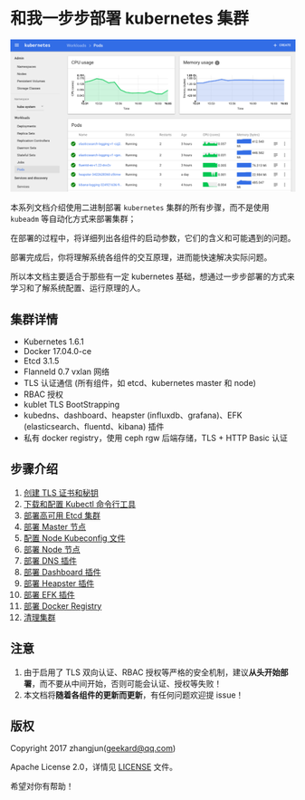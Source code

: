 # 和我一步步部署 kubernetes 集群

![dashboard-home](./images/dashboard-home.png)

本系列文档介绍使用二进制部署 `kubernetes` 集群的所有步骤，而不是使用 `kubeadm` 等自动化方式来部署集群；

在部署的过程中，将详细列出各组件的启动参数，它们的含义和可能遇到的问题。

部署完成后，你将理解系统各组件的交互原理，进而能快速解决实际问题。

所以本文档主要适合于那些有一定 kubernetes 基础，想通过一步步部署的方式来学习和了解系统配置、运行原理的人。

## 集群详情

+ Kubernetes 1.6.1
+ Docker  17.04.0-ce
+ Etcd 3.1.5
+ Flanneld 0.7 vxlan 网络
+ TLS 认证通信 (所有组件，如 etcd、kubernetes master 和 node)
+ RBAC 授权
+ kublet TLS BootStrapping
+ kubedns、dashboard、heapster (influxdb、grafana)、EFK (elasticsearch、fluentd、kibana) 插件
+ 私有 docker registry，使用 ceph rgw 后端存储，TLS + HTTP Basic 认证

## 步骤介绍

1. [创建 TLS 证书和秘钥](01-ca-tls.md)
1. [下载和配置 Kubectl 命令行工具](02-kubectl.md)
1. [部署高可用 Etcd 集群](03-ha-etcd-cluster.md)
1. [部署 Master 节点](04-master.md)
1. [配置 Node Kubeconfig 文件](05-kubeconfig.md)
1. [部署 Node 节点](06-node.md)
1. [部署 DNS 插件](07-dns-addon.md)
1. [部署 Dashboard 插件](08-dashboard-addon.md)
1. [部署 Heapster 插件](09-heapster-addon.md)
1. [部署 EFK 插件](10-efk-addon.md)
1. [部署 Docker Registry](11-docker-registry.md)
1. [清理集群](12-clean-cluster.md)

## 注意

1. 由于启用了 TLS 双向认证、RBAC 授权等严格的安全机制，建议**从头开始部署**，而不要从中间开始，否则可能会认证、授权等失败！
1. 本文档将**随着各组件的更新而更新**，有任何问题欢迎提 issue！

## 版权

Copyright 2017 zhangjun(geekard@qq.com)

Apache License 2.0，详情见 [LICENSE](LICENSE) 文件。

希望对你有帮助！